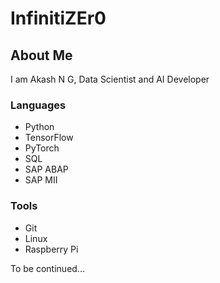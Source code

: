 # InfinitiZEr0
## About Me
I am Akash N G, Data Scientist and AI Developer

### Languages
* Python
* TensorFlow
* PyTorch
* SQL
* SAP ABAP
* SAP MII

### Tools
* Git
* Linux
* Raspberry Pi

To be continued...
